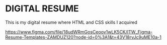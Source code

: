 # DIGITAL RESUME


This is my digital resume where HTML and CSS skills I acquired


https://www.figma.com/file/18udWRmGosCeoov1wLK5CK/ITW_Figma-Resume-Templates-ZAMDUZ120?node-id=0%3A1&t=43V18rvJc9uME10a-1 
